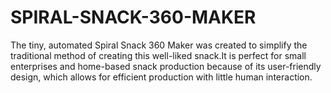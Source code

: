 # SPIRAL-SNACK-360-MAKER
The tiny, automated Spiral Snack 360 Maker was created to simplify the traditional  method of creating this well-liked snack.It is perfect for small enterprises and  home-based snack production because of its user-friendly design, which allows for  efficient production with little human interaction.
